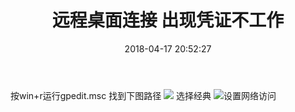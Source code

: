 ﻿---
title: '远程桌面连接 出现凭证不工作'
date: 2018-04-17 20:52:27
tags: 
 - 操作系统
categories:
 - 操作系统
---
按win+r运行gpedit.msc
找到下图路径
![](https://xfx98.github.io/ms/img/gpedit-msc.png)
选择经典
![设置网络访问](https://xfx98.github.io/ms/img/Network-access-account-settings.png)
